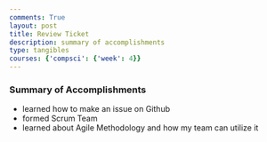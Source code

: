 ```yaml
---
comments: True
layout: post
title: Review Ticket
description: summary of accomplishments
type: tangibles
courses: {'compsci': {'week': 4}}
---
```


### Summary of Accomplishments

- learned how to make an issue on Github 
- formed Scrum Team
- learned about Agile Methodology and how my team can utilize it